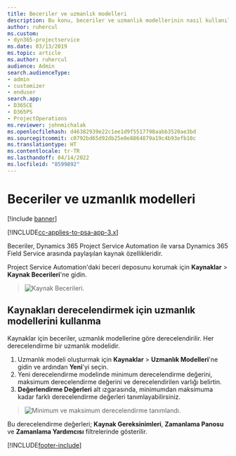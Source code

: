 ```yaml
---
title: Beceriler ve uzmanlık modelleri
description: Bu konu, beceriler ve uzmanlık modellerinin nasıl kullanılacağı hakkında bilgi sağlar.
author: ruhercul
ms.custom:
- dyn365-projectservice
ms.date: 03/13/2019
ms.topic: article
ms.author: ruhercul
audience: Admin
search.audienceType:
- admin
- customizer
- enduser
search.app:
- D365CE
- D365PS
- ProjectOperations
ms.reviewer: johnmichalak
ms.openlocfilehash: d46382939e22c1ee1d9f5517798aabb3520ae3bd
ms.sourcegitcommit: c0792bd65d92db25e0e8864879a19c4b93efb10c
ms.translationtype: HT
ms.contentlocale: tr-TR
ms.lasthandoff: 04/14/2022
ms.locfileid: "8599892"
---
```

# <a name="skills-and-proficiency-models"></a>Beceriler ve uzmanlık modelleri

[!include [banner](../includes/psa-now-project-operations.md)]

[!INCLUDE[cc-applies-to-psa-app-3.x](../includes/cc-applies-to-psa-app-3x.md)]

Beceriler, Dynamics 365 Project Service Automation ile varsa Dynamics 365 Field Service arasında paylaşılan kaynak özellikleridir. 

Project Service Automation'daki beceri deposunu korumak için **Kaynaklar** \> **Kaynak Becerileri**'ne gidin. 

> ![Kaynak Becerileri.](media/Resource-Management-image84.png)

## <a name="use-proficiency-models-to-rate-resources"></a>Kaynakları derecelendirmek için uzmanlık modellerini kullanma

Kaynaklar için beceriler, uzmanlık modellerine göre derecelendirilir. Her derecelendirme bir uzmanlık modelidir. 

1. Uzmanlık modeli oluşturmak için **Kaynaklar** \> **Uzmanlık Modelleri**'ne gidin ve ardından **Yeni**'yi seçin.
2. Yeni derecelendirme modelinde minimum derecelendirme değerini, maksimum derecelendirme değerini ve derecelendirilen varlığı belirtin.
3. **Değerlendirme Değerleri** alt ızgarasında, minimumdan maksimuma kadar farklı derecelendirme değerleri tanımlayabilirsiniz.

> ![Minimum ve maksimum derecelendirme tanımlandı.](media/Resource-Management-image85.png)

Bu derecelendirme değerleri; **Kaynak Gereksinimleri**, **Zamanlama Panosu** ve **Zamanlama Yardımcısı** filtrelerinde gösterilir.


[!INCLUDE[footer-include](../includes/footer-banner.md)]
